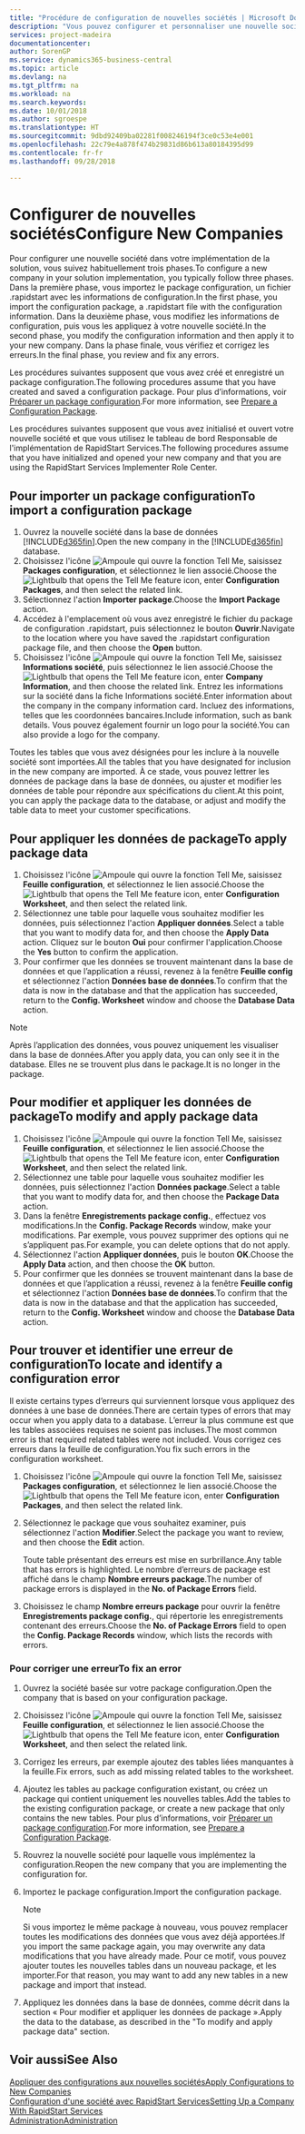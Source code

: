 ```yaml
---
title: "Procédure de configuration de nouvelles sociétés | Microsoft Docs"
description: "Vous pouvez configurer et personnaliser une nouvelle société que vous avez créée. Pour détailler votre implémentation, vous procédez en trois phases pour terminer votre configuration."
services: project-madeira
documentationcenter: 
author: SorenGP
ms.service: dynamics365-business-central
ms.topic: article
ms.devlang: na
ms.tgt_pltfrm: na
ms.workload: na
ms.search.keywords: 
ms.date: 10/01/2018
ms.author: sgroespe
ms.translationtype: HT
ms.sourcegitcommit: 9dbd92409ba02281f008246194f3ce0c53e4e001
ms.openlocfilehash: 22c79e4a878f474b29831d86b613a80184395d99
ms.contentlocale: fr-fr
ms.lasthandoff: 09/28/2018

---
```

# <a name="configure-new-companies"></a><span data-ttu-id="631eb-104">Configurer de nouvelles sociétés</span><span class="sxs-lookup"><span data-stu-id="631eb-104">Configure New Companies</span></span>
<span data-ttu-id="631eb-105">Pour configurer une nouvelle société dans votre implémentation de la solution, vous suivez habituellement trois phases.</span><span class="sxs-lookup"><span data-stu-id="631eb-105">To configure a new company in your solution implementation, you typically follow three phases.</span></span> <span data-ttu-id="631eb-106">Dans la première phase, vous importez le package configuration, un fichier .rapidstart avec les informations de configuration.</span><span class="sxs-lookup"><span data-stu-id="631eb-106">In the first phase, you import the configuration package, a .rapidstart file with the configuration information.</span></span> <span data-ttu-id="631eb-107">Dans la deuxième phase, vous modifiez les informations de configuration, puis vous les appliquez à votre nouvelle société.</span><span class="sxs-lookup"><span data-stu-id="631eb-107">In the second phase, you modify the configuration information and then apply it to your new company.</span></span> <span data-ttu-id="631eb-108">Dans la phase finale, vous vérifiez et corrigez les erreurs.</span><span class="sxs-lookup"><span data-stu-id="631eb-108">In the final phase, you review and fix any errors.</span></span>  

<span data-ttu-id="631eb-109">Les procédures suivantes supposent que vous avez créé et enregistré un package configuration.</span><span class="sxs-lookup"><span data-stu-id="631eb-109">The following procedures assume that you have created and saved a configuration package.</span></span> <span data-ttu-id="631eb-110">Pour plus d’informations, voir [Préparer un package configuration](admin-how-to-prepare-a-configuration-package.md).</span><span class="sxs-lookup"><span data-stu-id="631eb-110">For more information, see [Prepare a Configuration Package](admin-how-to-prepare-a-configuration-package.md).</span></span>  

<span data-ttu-id="631eb-111">Les procédures suivantes supposent que vous avez initialisé et ouvert votre nouvelle société et que vous utilisez le tableau de bord Responsable de l'implémentation de RapidStart Services.</span><span class="sxs-lookup"><span data-stu-id="631eb-111">The following procedures assume that you have initialized and opened your new company and that you are using the RapidStart Services Implementer Role Center.</span></span>

## <a name="to-import-a-configuration-package"></a><span data-ttu-id="631eb-112">Pour importer un package configuration</span><span class="sxs-lookup"><span data-stu-id="631eb-112">To import a configuration package</span></span>  
1. <span data-ttu-id="631eb-113">Ouvrez la nouvelle société dans la base de données [!INCLUDE[d365fin](includes/d365fin_md.md)].</span><span class="sxs-lookup"><span data-stu-id="631eb-113">Open the new company in the [!INCLUDE[d365fin](includes/d365fin_md.md)] database.</span></span>  
2. <span data-ttu-id="631eb-114">Choisissez l'icône ![Ampoule qui ouvre la fonction Tell Me](media/ui-search/search_small.png "Dites-moi ce que vous voulez faire"), saisissez **Packages configuration**, et sélectionnez le lien associé.</span><span class="sxs-lookup"><span data-stu-id="631eb-114">Choose the ![Lightbulb that opens the Tell Me feature](media/ui-search/search_small.png "Tell me what you want to do") icon, enter **Configuration Packages**, and then select the related link.</span></span>  
3. <span data-ttu-id="631eb-115">Sélectionnez l'action **Importer package**.</span><span class="sxs-lookup"><span data-stu-id="631eb-115">Choose the **Import Package** action.</span></span>  
4. <span data-ttu-id="631eb-116">Accédez à l'emplacement où vous avez enregistré le fichier du package de configuration .rapidstart, puis sélectionnez le bouton **Ouvrir**.</span><span class="sxs-lookup"><span data-stu-id="631eb-116">Navigate to the location where you have saved the .rapidstart configuration package file, and then choose the **Open** button.</span></span>  
5. <span data-ttu-id="631eb-117">Choisissez l'icône ![Ampoule qui ouvre la fonction Tell Me](media/ui-search/search_small.png "Dites-moi ce que vous voulez faire"), saisissez **Informations société**, puis sélectionnez le lien associé.</span><span class="sxs-lookup"><span data-stu-id="631eb-117">Choose the ![Lightbulb that opens the Tell Me feature](media/ui-search/search_small.png "Tell me what you want to do") icon, enter **Company Information**, and then choose the related link.</span></span> <span data-ttu-id="631eb-118">Entrez les informations sur la société dans la fiche Informations société.</span><span class="sxs-lookup"><span data-stu-id="631eb-118">Enter information about the company in the company information card.</span></span> <span data-ttu-id="631eb-119">Incluez des informations, telles que les coordonnées bancaires.</span><span class="sxs-lookup"><span data-stu-id="631eb-119">Include information, such as bank details.</span></span> <span data-ttu-id="631eb-120">Vous pouvez également fournir un logo pour la société.</span><span class="sxs-lookup"><span data-stu-id="631eb-120">You can also provide a logo for the company.</span></span>  

<span data-ttu-id="631eb-121">Toutes les tables que vous avez désignées pour les inclure à la nouvelle société sont importées.</span><span class="sxs-lookup"><span data-stu-id="631eb-121">All the tables that you have designated for inclusion in the new company are imported.</span></span> <span data-ttu-id="631eb-122">À ce stade, vous pouvez lettrer les données de package dans la base de données, ou ajuster et modifier les données de table pour répondre aux spécifications du client.</span><span class="sxs-lookup"><span data-stu-id="631eb-122">At this point, you can apply the package data to the database, or adjust and modify the table data to meet your customer specifications.</span></span>  

## <a name="to-apply-package-data"></a><span data-ttu-id="631eb-123">Pour appliquer les données de package</span><span class="sxs-lookup"><span data-stu-id="631eb-123">To apply package data</span></span>  
1. <span data-ttu-id="631eb-124">Choisissez l'icône ![Ampoule qui ouvre la fonction Tell Me](media/ui-search/search_small.png "Dites-moi ce que vous voulez faire"), saisissez **Feuille configuration**, et sélectionnez le lien associé.</span><span class="sxs-lookup"><span data-stu-id="631eb-124">Choose the ![Lightbulb that opens the Tell Me feature](media/ui-search/search_small.png "Tell me what you want to do") icon, enter **Configuration Worksheet**, and then select the related link.</span></span>  
2. <span data-ttu-id="631eb-125">Sélectionnez une table pour laquelle vous souhaitez modifier les données, puis sélectionnez l'action **Appliquer données**.</span><span class="sxs-lookup"><span data-stu-id="631eb-125">Select a table that you want to modify data for, and then choose the **Apply Data** action.</span></span> <span data-ttu-id="631eb-126">Cliquez sur le bouton **Oui** pour confirmer l'application.</span><span class="sxs-lookup"><span data-stu-id="631eb-126">Choose the **Yes** button to confirm the application.</span></span>
3. <span data-ttu-id="631eb-127">Pour confirmer que les données se trouvent maintenant dans la base de données et que l’application a réussi, revenez à la fenêtre **Feuille config** et sélectionnez l'action **Données base de données**.</span><span class="sxs-lookup"><span data-stu-id="631eb-127">To confirm that the data is now in the database and that the application has succeeded, return to the **Config. Worksheet** window and choose the **Database Data** action.</span></span>  

> [!NOTE]  
>  <span data-ttu-id="631eb-128">Après l’application des données, vous pouvez uniquement les visualiser dans la base de données.</span><span class="sxs-lookup"><span data-stu-id="631eb-128">After you apply data, you can only see it in the database.</span></span> <span data-ttu-id="631eb-129">Elles ne se trouvent plus dans le package.</span><span class="sxs-lookup"><span data-stu-id="631eb-129">It is no longer in the package.</span></span>  

## <a name="to-modify-and-apply-package-data"></a><span data-ttu-id="631eb-130">Pour modifier et appliquer les données de package</span><span class="sxs-lookup"><span data-stu-id="631eb-130">To modify and apply package data</span></span>  
1. <span data-ttu-id="631eb-131">Choisissez l'icône ![Ampoule qui ouvre la fonction Tell Me](media/ui-search/search_small.png "Dites-moi ce que vous voulez faire"), saisissez **Feuille configuration**, et sélectionnez le lien associé.</span><span class="sxs-lookup"><span data-stu-id="631eb-131">Choose the ![Lightbulb that opens the Tell Me feature](media/ui-search/search_small.png "Tell me what you want to do") icon, enter **Configuration Worksheet**, and then select the related link.</span></span>  
2. <span data-ttu-id="631eb-132">Sélectionnez une table pour laquelle vous souhaitez modifier les données, puis sélectionnez l'action **Données package**.</span><span class="sxs-lookup"><span data-stu-id="631eb-132">Select a table that you want to modify data for, and then choose the **Package Data** action.</span></span>  
3. <span data-ttu-id="631eb-133">Dans la fenêtre **Enregistrements package config.**, effectuez vos modifications.</span><span class="sxs-lookup"><span data-stu-id="631eb-133">In the **Config. Package Records** window, make your modifications.</span></span> <span data-ttu-id="631eb-134">Par exemple, vous pouvez supprimer des options qui ne s’appliquent pas.</span><span class="sxs-lookup"><span data-stu-id="631eb-134">For example, you can delete options that do not apply.</span></span>  
4. <span data-ttu-id="631eb-135">Sélectionnez l'action **Appliquer données**, puis le bouton **OK**.</span><span class="sxs-lookup"><span data-stu-id="631eb-135">Choose the **Apply Data** action, and then choose the **OK** button.</span></span>  
5. <span data-ttu-id="631eb-136">Pour confirmer que les données se trouvent maintenant dans la base de données et que l’application a réussi, revenez à la fenêtre **Feuille config** et sélectionnez l'action **Données base de données**.</span><span class="sxs-lookup"><span data-stu-id="631eb-136">To confirm that the data is now in the database and that the application has succeeded, return to the **Config. Worksheet** window and choose the **Database Data** action.</span></span>  

## <a name="to-locate-and-identify-a-configuration-error"></a><span data-ttu-id="631eb-137">Pour trouver et identifier une erreur de configuration</span><span class="sxs-lookup"><span data-stu-id="631eb-137">To locate and identify a configuration error</span></span>  
<span data-ttu-id="631eb-138">Il existe certains types d’erreurs qui surviennent lorsque vous appliquez des données à une base de données.</span><span class="sxs-lookup"><span data-stu-id="631eb-138">There are certain types of errors that may occur when you apply data to a database.</span></span> <span data-ttu-id="631eb-139">L’erreur la plus commune est que les tables associées requises ne soient pas incluses.</span><span class="sxs-lookup"><span data-stu-id="631eb-139">The most common error is that required related tables were not included.</span></span> <span data-ttu-id="631eb-140">Vous corrigez ces erreurs dans la feuille de configuration.</span><span class="sxs-lookup"><span data-stu-id="631eb-140">You fix such errors in the configuration worksheet.</span></span>

1. <span data-ttu-id="631eb-141">Choisissez l'icône ![Ampoule qui ouvre la fonction Tell Me](media/ui-search/search_small.png "Dites-moi ce que vous voulez faire"), saisissez **Packages configuration**, et sélectionnez le lien associé.</span><span class="sxs-lookup"><span data-stu-id="631eb-141">Choose the ![Lightbulb that opens the Tell Me feature](media/ui-search/search_small.png "Tell me what you want to do") icon, enter **Configuration Packages**, and then select the related link.</span></span>  
2. <span data-ttu-id="631eb-142">Sélectionnez le package que vous souhaitez examiner, puis sélectionnez l'action **Modifier**.</span><span class="sxs-lookup"><span data-stu-id="631eb-142">Select the package you want to review, and then choose the **Edit** action.</span></span>  

    <span data-ttu-id="631eb-143">Toute table présentant des erreurs est mise en surbrillance.</span><span class="sxs-lookup"><span data-stu-id="631eb-143">Any table that has errors is highlighted.</span></span> <span data-ttu-id="631eb-144">Le nombre d’erreurs de package est affiché dans le champ **Nombre erreurs package**.</span><span class="sxs-lookup"><span data-stu-id="631eb-144">The number of package errors is displayed in the **No. of Package Errors** field.</span></span>  

3. <span data-ttu-id="631eb-145">Choisissez le champ **Nombre erreurs package** pour ouvrir la fenêtre **Enregistrements package config.**, qui répertorie les enregistrements contenant des erreurs.</span><span class="sxs-lookup"><span data-stu-id="631eb-145">Choose the **No. of Package Errors** field to open the **Config. Package Records** window, which lists the records with errors.</span></span>  

### <a name="to-fix-an-error"></a><span data-ttu-id="631eb-146">Pour corriger une erreur</span><span class="sxs-lookup"><span data-stu-id="631eb-146">To fix an error</span></span>  
1. <span data-ttu-id="631eb-147">Ouvrez la société basée sur votre package configuration.</span><span class="sxs-lookup"><span data-stu-id="631eb-147">Open the company that is based on your configuration package.</span></span>  
2. <span data-ttu-id="631eb-148">Choisissez l'icône ![Ampoule qui ouvre la fonction Tell Me](media/ui-search/search_small.png "Dites-moi ce que vous voulez faire"), saisissez **Feuille configuration**, et sélectionnez le lien associé.</span><span class="sxs-lookup"><span data-stu-id="631eb-148">Choose the ![Lightbulb that opens the Tell Me feature](media/ui-search/search_small.png "Tell me what you want to do") icon, enter **Configuration Worksheet**, and then select the related link.</span></span>  
3. <span data-ttu-id="631eb-149">Corrigez les erreurs, par exemple ajoutez des tables liées manquantes à la feuille.</span><span class="sxs-lookup"><span data-stu-id="631eb-149">Fix errors, such as add missing related tables to the worksheet.</span></span>  
4. <span data-ttu-id="631eb-150">Ajoutez les tables au package configuration existant, ou créez un package qui contient uniquement les nouvelles tables.</span><span class="sxs-lookup"><span data-stu-id="631eb-150">Add the tables to the existing configuration package, or create a new package that only contains the new tables.</span></span> <span data-ttu-id="631eb-151">Pour plus d’informations, voir [Préparer un package configuration](admin-how-to-prepare-a-configuration-package.md).</span><span class="sxs-lookup"><span data-stu-id="631eb-151">For more information, see [Prepare a Configuration Package](admin-how-to-prepare-a-configuration-package.md).</span></span>  
5. <span data-ttu-id="631eb-152">Rouvrez la nouvelle société pour laquelle vous implémentez la configuration.</span><span class="sxs-lookup"><span data-stu-id="631eb-152">Reopen the new company that you are implementing the configuration for.</span></span>  
6. <span data-ttu-id="631eb-153">Importez le package configuration.</span><span class="sxs-lookup"><span data-stu-id="631eb-153">Import the configuration package.</span></span>  

    > [!NOTE]  
    >  <span data-ttu-id="631eb-154">Si vous importez le même package à nouveau, vous pouvez remplacer toutes les modifications des données que vous avez déjà apportées.</span><span class="sxs-lookup"><span data-stu-id="631eb-154">If you import the same package again, you may overwrite any data modifications that you have already made.</span></span> <span data-ttu-id="631eb-155">Pour ce motif, vous pouvez ajouter toutes les nouvelles tables dans un nouveau package, et les importer.</span><span class="sxs-lookup"><span data-stu-id="631eb-155">For that reason, you may want to add any new tables in a new package and import that instead.</span></span>  

7. <span data-ttu-id="631eb-156">Appliquez les données dans la base de données, comme décrit dans la section « Pour modifier et appliquer les données de package ».</span><span class="sxs-lookup"><span data-stu-id="631eb-156">Apply the data to the database, as described in the "To modify and apply package data" section.</span></span>

## <a name="see-also"></a><span data-ttu-id="631eb-157">Voir aussi</span><span class="sxs-lookup"><span data-stu-id="631eb-157">See Also</span></span>  
[<span data-ttu-id="631eb-158">Appliquer des configurations aux nouvelles sociétés</span><span class="sxs-lookup"><span data-stu-id="631eb-158">Apply Configurations to New Companies</span></span>](admin-apply-configuration-to-new-companies.md)  
[<span data-ttu-id="631eb-159">Configuration d'une société avec RapidStart Services</span><span class="sxs-lookup"><span data-stu-id="631eb-159">Setting Up a Company With RapidStart Services</span></span>](admin-set-up-a-company-with-rapidstart.md)  
[<span data-ttu-id="631eb-160">Administration</span><span class="sxs-lookup"><span data-stu-id="631eb-160">Administration</span></span>](admin-setup-and-administration.md)

